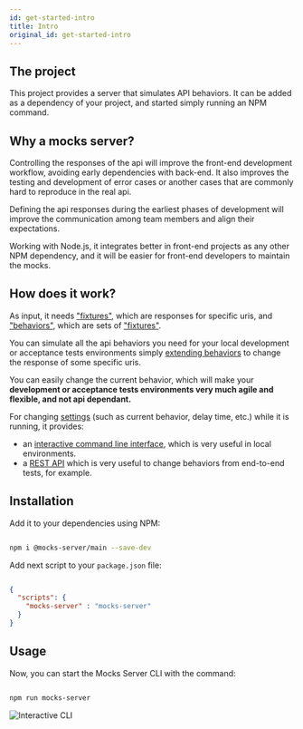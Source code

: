 ```yaml
---
id: get-started-intro
title: Intro
original_id: get-started-intro
---
```

## The project

This project provides a server that simulates API behaviors. It can be added as a dependency of your project, and started simply running an NPM command.

## Why a mocks server?

Controlling the responses of the api will improve the front-end development workflow, avoiding early dependencies with back-end. It also improves the testing and development of error cases or another cases that are commonly hard to reproduce in the real api.

Defining the api responses during the earliest phases of development will improve the communication among team members and align their expectations.

Working with Node.js, it integrates better in front-end projects as any other NPM dependency, and it will be easier for front-end developers to maintain the mocks.

## How does it work?

As input, it needs ["fixtures"](get-started-fixtures.md), which are responses for specific uris, and ["behaviors"](get-started-behaviors.md), which are sets of ["fixtures"](get-started-fixtures.md).

You can simulate all the api behaviors you need for your local development or acceptance tests environments simply [extending behaviors](get-started-behaviors.md#extending-behaviors) to change the response of some specific uris.

You can easily change the current behavior, which will make your **development or acceptance tests environments very much agile and flexible, and not api dependant.**

For changing [settings](configuration-command-line-arguments.md) (such as current behavior, delay time, etc.) while it is running, it provides:

-   an [interactive command line interface](configuration-interactive-cli.md), which is very useful in local environments.
-   a [REST API](configuration-rest-api.md) which is very useful to change behaviors from end-to-end tests, for example.

## Installation

Add it to your dependencies using NPM:

```bash

npm i @mocks-server/main --save-dev

```

Add next script to your `package.json` file:

```json

{
  "scripts": {
    "mocks-server" : "mocks-server"
  }
}

```

## Usage

Now, you can start the Mocks Server CLI with the command:

```bash

npm run mocks-server

```

![Interactive CLI](/img/cli_animation.gif)
